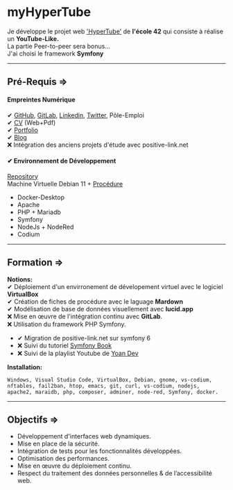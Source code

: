 # myHyperTube  

Je développe le projet web ['HyperTube'](https://github.com/flourdau/myHyperTube/blob/main/hypertube.fr.pdf) de **l'école 42** qui consiste à réalise un **YouTube-Like.**  
La partie Peer-to-peer sera bonus...  
J'ai choisi le framework **Symfony**  
___  

## Pré-Requis =>  
#### Empreintes  Numérique  
✔ [GitHub](https://github.com/flourdau/), [GitLab](https://gitlab.com/flourdau), [Linkedin](https://www.linkedin.com/in/flourdau/), [Twitter](https://twitter.com/flourdau), Pôle-Emploi  
✔ [CV](https://positive-link.net/curriculum) (Web+Pdf)  
✔ [Portfolio](https://positive-link.net/portfolio)  
✔ [Blog](https://blog.positive-link.net)  
❌ Intégration des anciens projets d'étude avec positive-link.net  

#### ✔ Environnement de Développement  
[Repository](https://github.com/flourdau/myHyperTube)  
Machine Virtuelle Debian 11 + [Procédure](https://github.com/flourdau/VirtualServer)  

- Docker-Desktop  
- Apache  
- PHP + Mariadb  
- Symfony  
- NodeJs + NodeRed  
- Codium  

___  

## Formation    =>  
**Notions:**  
✔ Déploiement d'un envirronement de dévelopement virtuel avec le logiciel  **VirtualBox**  
✔ Création de fiches de procédure avec le laguage **Mardown**  
✔ Modélisation de base de données visuellement avec **lucid.app**  
❌ Mise en œuvre de l'intégration continu avec **GitLab**.  
❌ Utilisation du framework PHP Symfony.  

- ✔ Migration de positive-link.net sur symfony 6  
- ❌ Suivi du tutoriel [Symfony Book](https://symfony.com/doc/6.0/the-fast-track/fr/index.html)  
- ❌ Suivi de la playlist Youtube de [Yoan Dev](https://www.youtube.com/playlist?list=PLxEJ5uJLOPDys4MgOz78lci7e7g5GoolQ)  

**Installation:**   

    Windows, Visual Studio Code, VirtualBox, Debian, gnome, vs-codium, nftables, fail2ban, htop, emacs, git, curl, vs-codium, nodejs, apache2, maraidb, php, composer, adminer, node-red, Symfony, docker.  
___  

## Objectifs    =>  
- Développement d'interfaces web dynamiques.  
- Mise en place de la sécurité.  
- Intégration de tests pour les fonctionnalités développées.  
- Optimisation des performances.  
- Mise en œuvre du déploiement continu.  
- Respect du traitement des données personnelles & de l’accessibilité web.  
